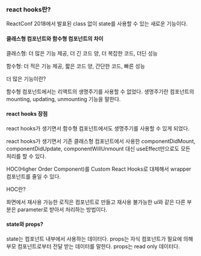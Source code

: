 ### react hooks란?

ReactConf 2018에서 발표된 class 없이 state를 사용할 수 있는 새로운 기능이다.

#### 클래스형 컴포넌트와 함수형 컴포넌트의 차이

클래스형: 더 많은 기능 제공, 더 긴 코드 양, 더 복잡한 코드, 더딘 성능

함수형: 더 적은 기능 제공, 짧은 코드 양, 간단한 코드, 빠른 성능

더 많은 기능이란?

함수형 컴포넌트에서는 리액트의 생명주기를 사용할 수 없었다.
생명주기란 컴포넌트의 mounting, updating, unmounting 기능을 말한다.

#### react hooks 장점

react hooks가 생기면서 함수형 컴포넌트에서도 생명주기를 사용할 수 있게 되었다.

react hooks가 생기면서 기존 클래스형 컴포넌트에서 사용한 componentDidMount, componentDidUpdate, componentWillUnmount 대신 useEffect만으로도 모든 처리를 할 수 있다.

HOC(Higher Order Component)를 Custom React Hooks로 대체해서 wrapper 컴포넌트를 줄일 수 있다.

HOC란?

화면에서 재사용 가능한 로직은 컴포넌트로 만들고 재사용 불가능한 ui와 같은 다른 부분은 parameter로 받아서 처리하는 방법이다.

#### state와 props?

state는 컴포넌트 내부에서 사용하는 데이터다.
props는 자식 컴포넌트가 필요에 의해 부모 컴포넌트로부터 전달 받는 데이터를 말한다.
props는 read only 데이터다.

